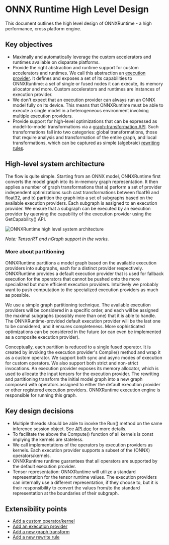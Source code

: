 # ONNX Runtime High Level Design

This document outlines the high level design of
ONNXRuntime - a high performance, cross platform engine.

## Key objectives
* Maximally and automatically leverage the custom accelerators and runtimes
available on disparate platforms.
* Provide the right abstraction and runtime support for custom accelerators and
runtimes. We call this abstraction an [execution
provider](../include/onnxruntime/core/framework/execution_provider.h). It defines and exposes a set of
its capabilities to ONNXRuntime: a set of single or fused nodes it can
execute, its memory allocator and more. Custom accelerators and runtimes are
instances of execution provider.
* We don't expect that an execution provider can always run an ONNX model fully
on its device. This means that ONNXRuntime must be able to execute a single
model in a heterogeneous environment involving multiple execution providers.
* Provide support for high-level optimizations that can be expressed as
model-to-model transformations via a [graph-transformation
API](../include/onnxruntime/core/graph/graph_transformer.h). Such
transformations fall into two categories: global transformations, those that
require analysis and transformation of the entire graph, and local
transformations, which can be captured as simple (algebraic) [rewriting
rules](../include/onnxruntime/core/graph/rewrite_rule.h).

## High-level system architecture
The flow is quite simple. Starting from an ONNX model, ONNXRuntime first
converts the model graph into its in-memory graph representation. It then
applies a number of graph transformations that a) perform a set of provider
independent optimizations such cast transformations between float16 and float32, and b) partition the
graph into a set of subgraphs based on the available execution providers. Each
subgraph is assigned to an execution provider. We ensure that a subgraph can be
executed by an execution provider by querying the capability of the execution
provider using the GetCapability() API.

![ONNXRuntime high level system architecture](https://azurecomcdn.azureedge.net/mediahandler/acomblog/media/Default/blog/228d22d3-6e3e-48b1-811c-1d48353f031c.png)

*Note: TensorRT and nGraph support in the works.*

### More about partitioning
ONNXRuntime partitions a model graph based on the available execution providers
into subgraphs, each for a distinct provider respectively. ONNXRuntime provides
a default execution provider that is used for fallback execution for the
operators that cannot be pushed onto the more specialized but more efficient
execution providers. Intuitively we probably want to push computation to the
specialized execution providers as much as possible.

We use a simple graph partitioning technique. The available execution providers
will be considered in a specific order, and each will be assigned the maximal
subgraphs (possibly more than one) that it is able to handle. The
ONNXRuntime-provided default execution provider will be the last one to be
considered, and it ensures completeness. More sophisticated optimizations can be
considered in the future (or can even be implemented as a composite execution
provider).

Conceptually, each partition is reduced to a single fused operator. It is
created by invoking the execution provider's Compile() method and wrap it as a
custom operator. We support both sync and async modes of execution for custom
operators. We also support both strict and non-strict invocations. An execution
provider exposes its memory allocator, which is used to allocate the input
tensors for the execution provider. The rewriting and partitioning transform the
initial model graph into a new graph composed with operators assigned to either
the default execution provider or other registered execution
providers. ONNXRuntime execution engine is responsible for running this graph.

## Key design decisions
* Multiple threads should be able to inovke the Run() method on the same
inference session object. See [API doc](C_API.md) for more details.
* To facilitate the above the Compute() function of all kernels is const
implying the kernels are stateless.
* We call implementations of the operators by execution providers as
kernels. Each execution provider supports a subset of the (ONNX)
operators/kernels.
* ONNXRuntime runtime guarantees that all operators are supported by the default
execution provider.
* Tensor representation: ONNXRuntime will utilize a standard representation for
the tensor runtime values. The execution providers can internally use a
different representation, if they choose to, but it is their responsibility to
convert the values from/to the standard representation at the boundaries of
their subgraph.

## Extensibility points
* [Add a custom operator/kernel](AddingCustomOp.md)
* [Add an execution provider](AddingExecutionProvider.md)
* [Add a new graph
transform](../include/onnxruntime/core/graph/graph_transformer.h)
* [Add a new rewrite rule](../include/onnxruntime/core/graph/rewrite_rule.h)
